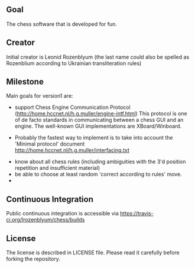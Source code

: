 ## Goal
The chess software that is developed for fun.

## Creator
Initial creator is Leonid Rozenblyum
(the last name could also be spelled as Rozenblium according to Ukrainian transliteration rules)

## Milestone
Main goals for version1 are:
* support Chess Engine Communication Protocol (http://home.hccnet.nl/h.g.muller/engine-intf.html)
This protocol is one of de facto standards in communicating between a chess GUI and an engine.
The well-known GUI implementations are XBoard/Winboard.
 + Probably the fastest way to implement is to take into account the 'Minimal protocol'
document http://home.hccnet.nl/h.g.muller/interfacing.txt
* know about all chess rules (including ambiguities with the 3'd position repetition and insufficient material)
* be able to choose at least random 'correct according to rules' move.
*

## Continuous Integration
Public continuous integration is accessible via 
https://travis-ci.org/lrozenblyum/chess/builds

## License
The license is described in LICENSE file.
Please read it carefully before forking the repository.
